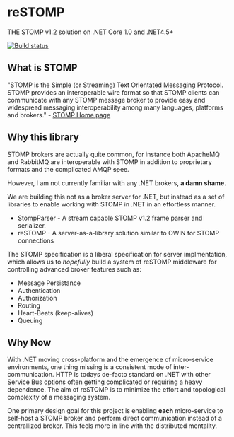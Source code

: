 # reSTOMP
THE STOMP v1.2 solution on .NET Core 1.0 and .NET4.5+

[![Build status](https://ci.appveyor.com/api/projects/status/arpll9rcl5x0i6t6/branch/master?svg=true)](https://ci.appveyor.com/project/psibernetic/restomp/branch/master)

## What is STOMP
"STOMP is the Simple (or Streaming) Text Orientated Messaging Protocol.
STOMP provides an interoperable wire format so that STOMP clients can communicate
with any STOMP message broker to provide easy and widespread messaging interoperability 
among many languages, platforms and brokers." - [STOMP Home page](https://stomp.github.io)

## Why this library

STOMP brokers are actually quite common, for instance both ApacheMQ and RabbitMQ
are interoperable with STOMP in addition to proprietary formats and the complicated 
AMQP ~~spec~~.

However, I am not currently familiar with any .NET brokers, **a damn shame.**

We are building this not as a broker server for .NET, but instead as a set of 
libraries to enable working with STOMP in .NET in an effortless manner.

- StompParser - A stream capable STOMP v1.2 frame parser and serializer.
- reSTOMP - A server-as-a-library solution similar to OWIN for STOMP connections 
 

 The STOMP specification is a liberal specification for server implmentation, 
 which allows us to *hopefully* build a system of reSTOMP middleware for controlling 
 advanced broker features such as:

 - Message Persistance
 - Authentication
 - Authorization
 - Routing
 - Heart-Beats (keep-alives)
 - Queuing


 ## Why Now

 With .NET moving cross-platform and the emergence of micro-service environments, 
 one thing missing is a consistent mode of inter-communication. 
 HTTP is todays de-facto standard on .NET with other Service Bus options often 
 getting complicated or requiring a heavy dependence. 
 The aim of reSTOMP is to minimize the effort and topological complexity of a messaging 
 system.

 One primary design goal for this project is enabling **each** micro-service to self-host 
 a STOMP broker and perform direct communication instead of a centrallized broker. 
 This feels more in line with the distributed mentality.